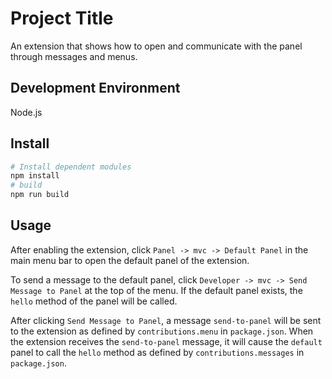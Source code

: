# Project Title

An extension that shows how to open and communicate with the panel through messages and menus.

## Development Environment

Node.js

## Install

```bash
# Install dependent modules
npm install
# build
npm run build
```

## Usage

After enabling the extension, click `Panel -> mvc -> Default Panel` in the main menu bar to open the default panel of the extension.

To send a message to the default panel, click `Developer -> mvc -> Send Message to Panel` at the top of the menu. If the default panel exists, the `hello` method of the panel will be called.

After clicking `Send Message to Panel`, a message `send-to-panel` will be sent to the extension as defined by `contributions.menu` in `package.json`. When the extension receives the `send-to-panel` message, it will cause the `default` panel to call the `hello` method as defined by `contributions.messages` in `package.json`.
